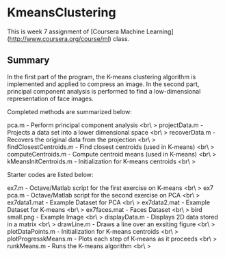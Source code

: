 KmeansClustering
================

This is week 7 assignment of [Coursera Machine Learning] (http://www.coursera.org/course/ml) class.

Summary
------
In the first part of the program, the K-means clustering algorithm is implemented and applied to compress an image. In the second part, principal component analysis is performed to find a low-dimensional representation of face images.

Completed methods are summarized below:

pca.m - Perform principal component analysis <br\ >
 projectData.m - Projects a data set into a lower dimensional space <br\ >
 recoverData.m - Recovers the original data from the projection <br\ >
 findClosestCentroids.m - Find closest centroids (used in K-means) <br\ >
 computeCentroids.m - Compute centroid means (used in K-means) <br\ >
 kMeansInitCentroids.m - Initialization for K-means centroids <br\ >

Starter codes are listed below:

ex7.m - Octave/Matlab script for the first exercise on K-means <br\ >
ex7 pca.m - Octave/Matlab script for the second exercise on PCA <br\ >
ex7data1.mat - Example Dataset for PCA <br\ >
ex7data2.mat - Example Dataset for K-means <br\ >
ex7faces.mat - Faces Dataset <br\ >
bird small.png - Example Image <br\ >
displayData.m - Displays 2D data stored in a matrix <br\ >
drawLine.m - Draws a line over an exsiting figure <br\ >
plotDataPoints.m - Initialization for K-means centroids <br\ >
plotProgresskMeans.m - Plots each step of K-means as it proceeds <br\ >
runkMeans.m - Runs the K-means algorithm <br\ >
